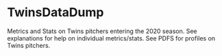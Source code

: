 # TwinsDataDump

Metrics and Stats on Twins pitchers entering the 2020 season. See explanations for help on individual metrics/stats. See PDFS for profiles on Twins pitchers.

